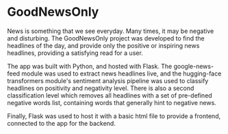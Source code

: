 # GoodNewsOnly

News is something that we see everyday. Many times, it may be negative and disturbing. The GoodNewsOnly project was developed to find the headlines of the day, and provide only the positive or inspiring news headlines, providing a satisfying read for a user.

The app was built with Python, and hosted with Flask. The google-news-feed module was used to extract news headlines live, and the hugging-face transformers module's sentiment analysis pipeline was used to classify headlines on positivity and negativity level. There is also a second classification level which removes all headlines with a set of pre-defined negative words list, containing words that generally hint to negative news. 

Finally, Flask was used to host it with a basic html file to provide a frontend, connected to the app for the backend.


